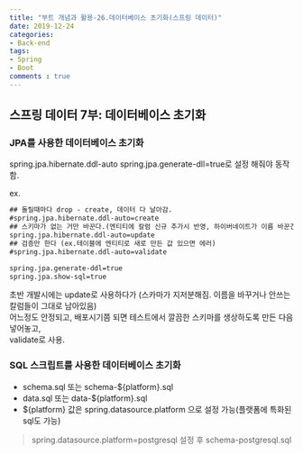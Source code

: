 ```yaml
---
title: "부트 개념과 활용-26.데이터베이스 초기화(스프링 데이터)"
date: 2019-12-24
categories:
- Back-end
tags:
- Spring 
- Boot
comments : true
---
```



## 스프링 데이터 7부: 데이터베이스 초기화

### JPA를 사용한 데이터베이스 초기화
spring.jpa.hibernate.ddl-auto
spring.jpa.generate-dll=true로 설정 해줘야 동작함.

ex.         
~~~xml
## 돌릴때마다 drop - create, 데이터 다 날아감. 
#spring.jpa.hibernate.ddl-auto=create
## 스키마가 없는 거만 바꾼다.(엔티티에 칼럼 신규 추가시 반영, 하이버네이트가 이름 바꾼건 인식 못함. username -> name 모른다, name 만 신규 생성. 기존 username을 지우지는 못한다. 칼럼 지저분해짐)
spring.jpa.hibernate.ddl-auto=update     
## 검증만 한다 (ex.테이블에 엔티티로 새로 만든 값 있으면 에러)
#spring.jpa.hibernate.ddl-auto=validate

spring.jpa.generate-ddl=true
spring.jpa.show-sql=true
~~~

초반 개발시에는 update로 사용하다가 (스카마가 지저분해짐. 이름을 바꾸거나 안쓰는 칼럼들이 그대로 남아있음)          
어느정도 안정되고, 배포시기쯤 되면 테스트에서 깔끔한 스키마를 생상하도록 만든 다음 넣어놓고,       
validate로 사용.


### SQL 스크립트를 사용한 데이터베이스 초기화
- schema.sql 또는 schema-${platform}.sql
- data.sql 또는 data-${platform}.sql 
- ${platform} 값은 spring.datasource.platform 으로 설정 가능(플랫폼에 특화된 sql도 가능)
>spring.datasource.platform=postgresql
설정 후 schema-postgresql.sql


